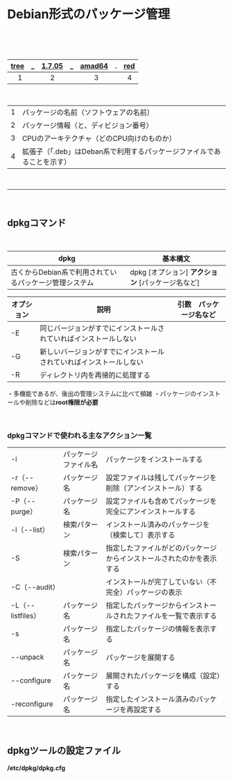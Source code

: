 # Debian形式のパッケージ管理
<br>
<br>
<br>

| <u>tree</u>|_|<u>1.7.05</u>|_|<u>amad64</u>|.|<u>red</u> |  
|--|--|--|--|--|--|--|
| &emsp;1 |  | &nbsp;&emsp;2 |  | &emsp;&emsp;3 |  | &nbsp;&nbsp;4 |

<br>

|  |  |
|--|--|
| 1 | パッケージの名前（ソフトウェアの名前） |
| 2 | パッケージ情報（と、ディビジョン番号） |
| 3 | CPUのアーキテクチャ（どのCPU向けのものか）|
| 4 | 拡張子（「.deb」はDeban系で利用するパッケージファイルであることを示す） |

<br>

-------

<br>

## dpkgコマンド

<br>

| dpkg | 基本構文 |
|--|--|
| 古くからDebian系で利用されているパッケージ管理システム | dpkg [オプション] **アクション** [パッケージ名など] |

| オプション | 説明 | 引数　パッケージ名など |
|--|--|--|
| -E | 同じバージョンがすでにインストールされていればインストールしない |  |
| -G | 新しいバージョンがすでにインストールされていればインストールしない |  |
| -R | ディレクトリ内を再帰的に処理する |
・多機能であるが、後出の管理システムに比べて頻雑
・パッケージのインストールや削除などは**root権限が必要**

<br>

### dpkgコマンドで使われる主なアクション一覧

|  |  |  |
|--|--|--|
| -i | パッケージファイル名 | パッケージをインストールする |
| -r（--remove） | パッケージ名 | 設定ファイルは残してパッケージを削除（アンインストール）する |
| -P（--purge） | パッケージ名 | 設定ファイルも含めてパッケージを完全にアンインストールする |
| -l（--list） | 検索パターン | インストール済みのパッケージを（検索して）表示する |
| -S | 検索パターン | 指定したファイルがどのパッケージからインストールされたのかを表示する |
| -C（--audit） |  | インストールが完了していない（不完全）パッケージの表示 |
| -L（--listfiles） | パッケージ名 | 指定したパッケージからインストールされたファイルを一覧で表示する |
| -s | パッケージ名 | 指定したパッケージの情報を表示する |
| --unpack | パッケージ名 | パッケージを展開する |
| --configure | パッケージ名 | 展開されたパッケージを構成（設定）する |
| -reconfigure | パッケージ名 | 指定したインストール済みのパッケージを再設定する |

<br>

## dpkgツールの設定ファイル

**/etc/dpkg/dpkg.cfg**
